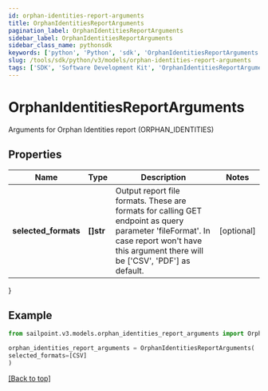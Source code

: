 ```yaml
---
id: orphan-identities-report-arguments
title: OrphanIdentitiesReportArguments
pagination_label: OrphanIdentitiesReportArguments
sidebar_label: OrphanIdentitiesReportArguments
sidebar_class_name: pythonsdk
keywords: ['python', 'Python', 'sdk', 'OrphanIdentitiesReportArguments', 'OrphanIdentitiesReportArguments'] 
slug: /tools/sdk/python/v3/models/orphan-identities-report-arguments
tags: ['SDK', 'Software Development Kit', 'OrphanIdentitiesReportArguments', 'OrphanIdentitiesReportArguments']
---
```


# OrphanIdentitiesReportArguments

Arguments for Orphan Identities report (ORPHAN_IDENTITIES)

## Properties

Name | Type | Description | Notes
------------ | ------------- | ------------- | -------------
**selected_formats** | **[]str** | Output report file formats. These are formats for calling GET endpoint as query parameter 'fileFormat'.  In case report won't have this argument there will be ['CSV', 'PDF'] as default. | [optional] 
}

## Example

```python
from sailpoint.v3.models.orphan_identities_report_arguments import OrphanIdentitiesReportArguments

orphan_identities_report_arguments = OrphanIdentitiesReportArguments(
selected_formats=[CSV]
)

```
[[Back to top]](#) 

